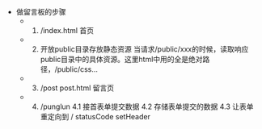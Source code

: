 - 做留言板的步骤
    + 1. /index.html 首页 
    + 2. 开放public目录存放静态资源
        当请求/public/xxx的时候，读取响应public目录中的具体资源。这里html中用的全是绝对路径，/public/css...
    + 3. /post post.html 留言页
    + 4. /punglun
        4.1 接首表单提交数据
        4.2 存储表单提交的数据
        4.3 让表单重定向到 /
            statusCode
            setHeader
